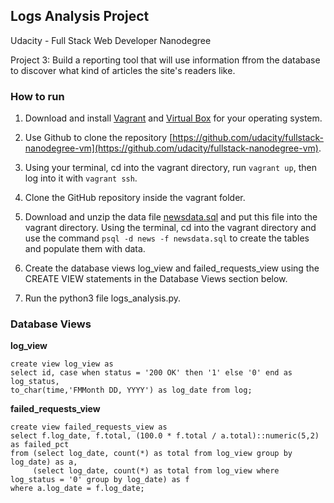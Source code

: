 ## Logs Analysis Project

Udacity - Full Stack Web Developer Nanodegree

Project 3: Build a reporting tool that will use information ffrom the database to discover what kind of articles the site's readers like.

### How to run

1. Download and install [Vagrant](https://www.vagrantup.com/downloads.html) and [Virtual Box](https://www.virtualbox.org/wiki/Downloads) for your operating system.

2. Use Github to clone the repository [https://github.com/udacity/fullstack-nanodegree-vm](https://github.com/udacity/fullstack-nanodegree-vm).

3. Using your terminal, cd into the vagrant directory, run ```vagrant up```, then log into it with ```vagrant ssh```.

4. Clone the GitHub repository inside the vagrant folder. 

5. Download and unzip the data file [newsdata.sql](https://d17h27t6h515a5.cloudfront.net/topher/2016/August/57b5f748_newsdata/newsdata.zip) and put this file into the vagrant directory. Using the terminal, cd into the vagrant directory and use the command ```psql -d news -f newsdata.sql``` to create the tables and populate them with data.

6. Create the database views log_view and failed_requests_view using the CREATE VIEW statements in the Database Views section below. 

7. Run the python3 file logs_analysis.py.


### Database Views

**log_view**

```
create view log_view as
select id, case when status = '200 OK' then '1' else '0' end as log_status,
to_char(time,'FMMonth DD, YYYY') as log_date from log;

```

**failed_requests_view**

```
create view failed_requests_view as
select f.log_date, f.total, (100.0 * f.total / a.total)::numeric(5,2) as failed_pct
from (select log_date, count(*) as total from log_view group by log_date) as a,
     (select log_date, count(*) as total from log_view where log_status = '0' group by log_date) as f
where a.log_date = f.log_date;

```